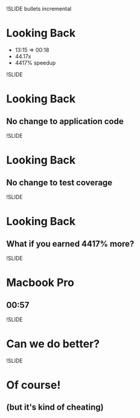 !SLIDE bullets incremental
# Looking Back
* 13:15 => 00:18
* 44.17x
* 4417% speedup

!SLIDE
# Looking Back
## No change to application code

!SLIDE
# Looking Back
## No change to test coverage

!SLIDE
# Looking Back
## What if you earned 4417% more?

!SLIDE
# Macbook Pro
## 00:57

!SLIDE
# Can we do better?

!SLIDE
# Of course!
## (but it's kind of cheating)

